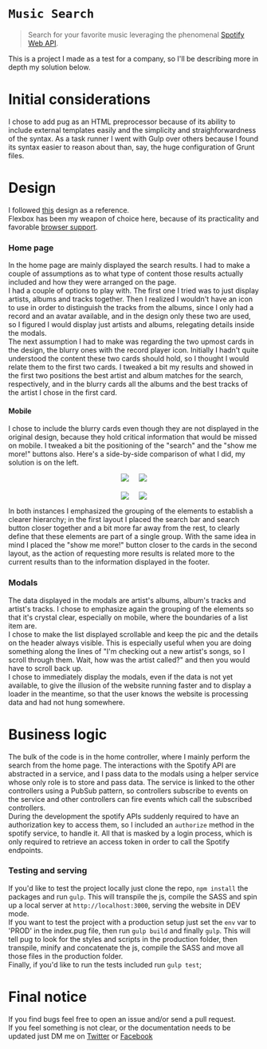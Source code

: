 # `Music Search`
> Search for your favorite music leveraging the phenomenal [Spotify Web API](https://developer.spotify.com/web-api/).<br>

This is a project I made as a test for a company, so I'll be describing more in depth my solution below.

# Initial considerations
I chose to add pug as an HTML preprocessor because of its ability to include external templates easily and the simplicity and straighforwardness of the syntax. As a task runner I went with Gulp over others because I found its syntax easier to reason about than, say, the huge configuration of Grunt files.

# Design
I followed [this](https://invis.io/XVAJ2MMK7) design as a reference.<br>
Flexbox has been my weapon of choice here, because of its practicality and favorable [browser support](http://caniuse.com/#search=flexbox).

### Home page
In the home page are mainly displayed the search results. I had to make a couple of assumptions as to what type of content those results actually included and how they were arranged on the page. <br>
I had a couple of options to play with. The first one I tried was to just display artists, albums and tracks together. 
Then I realized I wouldn't have an icon to use in order to distinguish the tracks from the albums, since I only had a record and an avatar available, and in the design only these two are used, so I figured I would display just artists and albums, relegating details inside the modals.<br>
The next assumption I had to make was regarding the two upmost cards in the design, the blurry ones with the record player icon. 
Initially I hadn't quite understood the content these two cards should hold, so I thought I would relate them to the first two cards. 
I tweaked a bit my results and showed in the first two positions the best artist and album matches for the search, respectively, and in the blurry cards all the albums and the best tracks of the artist I chose in the first card.<br>

#### Mobile
I chose to include the blurry cards even though they are not displayed in the original design, because they hold critical information that would be missed on mobile. 
I tweaked a bit the positioning of the "search" and the "show me more!" buttons also. Here's a side-by-side comparison of what I did, my solution is on the left.
<div style="display: flex; justify-content: center; margin-bottom: 20px">
  <img style="margin-right: 20px" src="http://masterdave.altervista.org/music-search-assets/mobile-results-2.png">
  <img src="http://masterdave.altervista.org/music-search-assets/mobile-results-2-original.png">
</div>
<div style="display: flex; justify-content: center;">
  <img style="margin-right: 20px" src="http://masterdave.altervista.org/music-search-assets/mobile-results.png">
  <img src="http://masterdave.altervista.org/music-search-assets/mobile-results-original.png">
</div>

In both instances I emphasized the grouping of the elements to establish a clearer hierarchy; in the first layout I placed the search bar and search button closer together and a bit more far away from the rest, to clearly define that these elements are part of a single group. 
With the same idea in mind I placed the "show me more!" button closer to the cards in the second layout, as the action of requesting more results is related more to the current results than to the information displayed in the footer.<br>

### Modals
The data displayed in the modals are artist's albums, album's tracks and artist's tracks. I chose to emphasize again the grouping of the elements so that it's crystal clear, especially on mobile, where the boundaries of a list item are.<br>
I chose to make the list displayed scrollable and keep the pic and the details on the header always visible. This is especially useful when you are doing something along the lines of "I'm checking out a new artist's songs, so I scroll through them. Wait, how was the artist called?" and then you would have to scroll back up.<br>
I chose to immediately display the modals, even if the data is not yet available, to give the illusion of the website running faster and to display a loader in the meantime, so that the user knows the website is processing data and had not hung somewhere.

# Business logic
The bulk of the code is in the home controller, where I mainly perform the search from the home page.
The interactions with the Spotify API are abstracted in a service, and I pass data to the modals using a helper service whose only role is to store and pass data.
The service is linked to the other controllers using a PubSub pattern, so controllers subscribe to events on the service and other controllers can fire events which call the subscribed controllers.<br>
During the development the spotify APIs suddenly required to have an authorization key to access them, so I included an `authorize` method in the spotify service, to handle it. All that is masked by a login process, which is only required to retrieve an access token in order to call the Spotify endpoints.

### Testing and serving
If you'd like to test the project locally just clone the repo, `npm install` the packages and run `gulp`. This will transpile the js, compile the SASS and spin up a local server at `http://localhost:3000`, serving the website in DEV mode.<br>
If you want to test the project with a production setup just set the `env` var to 'PROD' in the index.pug file, then run `gulp build` and finally `gulp`. 
This will tell pug to look for the styles and scripts in the production folder, then transpile, minify and concatenate the js, compile the SASS and move all those files in the production folder.<br>
Finally, if you'd like to run the tests included run `gulp test`;

# Final notice
If you find bugs feel free to open an issue and/or send a pull request. <br>
If you feel something is not clear, or the documentation needs to be updated just DM me on [Twitter][#masterdave-twitter] or [Facebook][#masterdave-fb]

[#masterdave-twitter]:  https://twitter.com/masterdaveh
[#masterdave-fb]:       https://www.facebook.com/davide.vico.5